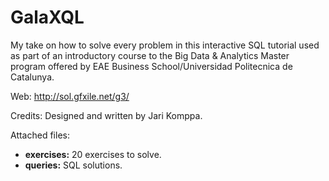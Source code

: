 # GalaXQL

My take on how to solve every problem in this interactive SQL tutorial used as part of an introductory course to the Big Data & Analytics Master program offered by EAE Business School/Universidad Politecnica de Catalunya.

Web: http://sol.gfxile.net/g3/

Credits: 
Designed and written by Jari Komppa.

Attached files:

- **exercises:** 20 exercises to solve.
- **queries:** SQL solutions.


